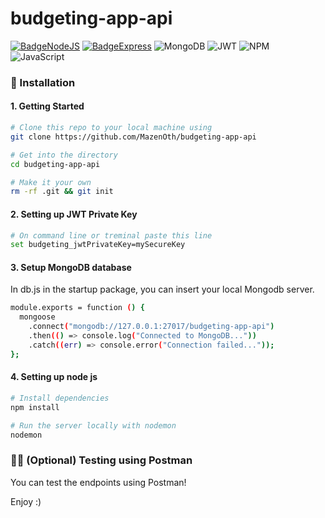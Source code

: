 # budgeting-app-api
[![BadgeNodeJS](https://img.shields.io/badge/MADE%20WITH-NODEJS-brightgreen?style=for-the-badge&logo=Node.js)](https://shields.io/) [![BadgeExpress](https://img.shields.io/badge/USES-EXPRESS-red?style=for-the-badge)](https://shields.io/) ![MongoDB](https://img.shields.io/badge/MongoDB-%234ea94b.svg?style=for-the-badge&logo=mongodb&logoColor=white) ![JWT](https://img.shields.io/badge/JWT-black?style=for-the-badge&logo=JSON%20web%20tokens) ![NPM](https://img.shields.io/badge/NPM-%23CB3837.svg?style=for-the-badge&logo=npm&logoColor=white) ![JavaScript](https://img.shields.io/badge/javascript-%23323330.svg?style=for-the-badge&logo=javascript&logoColor=%23F7DF1E)

### :dvd: Installation
#### 1. Getting Started

``` sh
# Clone this repo to your local machine using
git clone https://github.com/MazenOth/budgeting-app-api

# Get into the directory
cd budgeting-app-api

# Make it your own
rm -rf .git && git init
```

#### 2. Setting up JWT Private Key
```sh
# On command line or treminal paste this line
set budgeting_jwtPrivateKey=mySecureKey

```

#### 3. Setup MongoDB database


In db.js in the startup package, you can insert your local Mongodb server.
``` sh
module.exports = function () {
  mongoose
    .connect("mongodb://127.0.0.1:27017/budgeting-app-api")
    .then(() => console.log("Connected to MongoDB..."))
    .catch((err) => console.error("Connection failed..."));
};
```


#### 4. Setting up node js

``` sh
# Install dependencies
npm install

# Run the server locally with nodemon
nodemon

```

### :man_astronaut: (Optional) Testing using Postman
You can test the endpoints using Postman!

Enjoy :)



